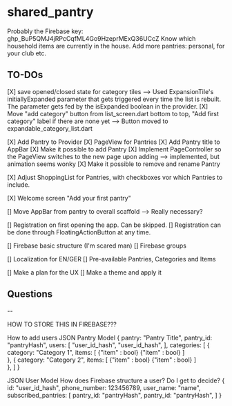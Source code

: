 # shared_pantry

Probably the Firebase key: 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
Know which household items are currently in the house. Add more pantries: personal, for your club etc.

## TO-DOs

[X] save opened/closed state for category tiles
--> Used ExpansionTile's initiallyExpanded parameter that gets triggered every time the list is rebuilt. The parameter gets fed by the isExpanded boolean in the provider.
[X] Move "add category" button from list_screen.dart bottom to top, "Add first category" label if there are none yet
--> Button moved to expandable_category_list.dart

[X] Add Pantry to Provider
[X] PageView for Pantries
[X] Add Pantry title to AppBar
[X] Make it possible to add Pantry
[X] Implement PageController so the PageView switches to the new page upon adding 
--> implemented, but animation seems wonky
[X] Make it possible to remove and rename Pantry

[X] Adjust ShoppingList for Pantries, with checkboxes vor which Pantries to include.


[X] Welcome screen "Add your first pantry"

[] Move AppBar from pantry to overall scaffold
--> Really necessary?

[] Registration on first opening the app. Can be skipped.
[] Registration can be done through FloatingActionButton at any time.

[] Firebase basic structure (I'm scared man)
[] Firebase groups

[] Localization for EN/GER
[] Pre-available Pantries, Categories and Items

[] Make a plan for the UX
[] Make a theme and apply it



## Questions
--




HOW TO STORE THIS IN FIREBASE???

How to add users
JSON Pantry Model
{
 pantry: "Pantry Title",
 pantry_id: "pantryHash",
 users: [
  "user_id_hash",
  "user_id_hash",
 ],
 categories: [
    {
      category: "Category 1",
      items: [
        {"item" : bool}
        {"item" : bool}
      ]     
    },
    {
      category: "Category 2",
      items: [
        {"item" : bool}
        {"item" : bool}
      ]     
    },
  ]
}

JSON User Model
How does Firebase structure a user? Do I get to decide?
{
 id: "user_id_hash",
 phone_number: 123456789,
 user_name: "name",
 subscribed_pantries: 
   [
     pantry_id: "pantryHash",
     pantry_id: "pantryHash",
   ]
}